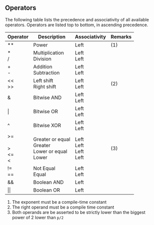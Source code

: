 ## Operators

The following table lists the precedence and associativity of all available operators. Operators are listed top to bottom, in ascending precedence.

| Operator                     | Description                                                  | Associativity                      | Remarks |
|------------------------------|--------------------------------------------------------------|------------------------------------|---------|
| ** <br>                      | Power                                                        | Left                               | (1)     |
| * <br> /<br>                 | Multiplication <br>  Division <br>                           | Left <br> Left                     |         |
| + <br> - <br>                | Addition <br>  Subtraction <br>                              | Left <br> Left                     |         |
| << <br> >> <br>              | Left shift <br>  Right shift <br>                            | Left <br> Left                     | (2)     |
| &                            | Bitwise AND                                                  | Left <br> Left                     |         |
| \|                           | Bitwise OR                                                   | Left <br> Left                     |         |
| ^                            | Bitwise XOR                                                  | Left <br> Left                     |         |
| >= <br><br> > <br> <= <br> < | Greater or equal <br> Greater <br> Lower or equal <br> Lower | Left <br> Left <br> Left <br> Left | (3)     |
| != <br> == <br>              | Not Equal <br> Equal  <br>                                   | Left <br> Left                     |         |
| &&                           | Boolean AND                                                  | Left                               |         |
| \|\|                         | Boolean OR                                                   | Left                               |         |



1. The exponent must be a compile-time constant
2. The right operand must be a compile time constant
3. Both operands are be asserted to be strictly lower than the biggest power of 2 lower than `p/2`